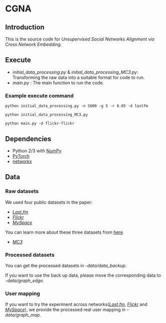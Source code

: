 # CGNA
## Introduction
This is the source code for *Unsupervised Social Networks Alignment via Cross Network Embedding*. 

## Execute
* *initial_data_processing.py* & *initial_data_processing_MC3.py*: Transforming the raw data into a suitable format for code to run.
* *main.py* : The main function to run the code.

### Example execute command
```
python initial_data_processing.py -n 5000 -g 5 -r 0.05 -d lastfm
```
```
python initial_data_processing_MC3.py
```
```
python main.py -d flickr-flickr
```

## Dependencies
* Python 2/3 with [NumPy](http://www.numpy.org/)
* [PyTorch](http://pytorch.org/)
* [networkx](http://networkx.github.io/)

## Data
### Raw datasets
We used four public datasets in the paper: 

* *[Last.fm](http://lfs.aminer.cn/lab-datasets/multi-sns/lastfm.tar.gz)*
* *[Flickr](http://lfs.aminer.cn/lab-datasets/multi-sns/livejournal.tar.gz)*
* *[MySpace](http://lfs.aminer.cn/lab-datasets/multi-sns/myspace.tar.gz)*

You can learn more about these three datasets from [here](https://www.aminer.cn/cosnet). 

* *[MC3](http://vacommunity.org/VAST+Challenge+2018+MC3)*

### Processed datasets
You can get the processed datasets in *-data/data_backup*.

If you want to use the back up data, please move the corresponding data to *-data/graph_edge*.

### User mapping
If you want to try the experiment across networks(*[Last.fm](http://lfs.aminer.cn/lab-datasets/multi-sns/lastfm.tar.gz)*, *[Flickr](http://lfs.aminer.cn/lab-datasets/multi-sns/livejournal.tar.gz)* and *[MySpace](http://lfs.aminer.cn/lab-datasets/multi-sns/myspace.tar.gz)*), we provide the processed real user mapping in *-data/graph_map*.
